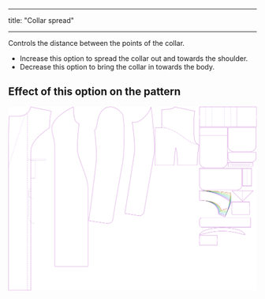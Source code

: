 ***

title: "Collar spread"

***

Controls the distance between the points of the collar.

- Increase this option to spread the collar out and towards the shoulder.
- Decrease this option to bring the collar in towards the body.

## Effect of this option on the pattern

![This image shows the effect of this option by superimposing several variants that have a different value for this option](carlita_collarspread_sample.svg "Effect of this option on the pattern")
